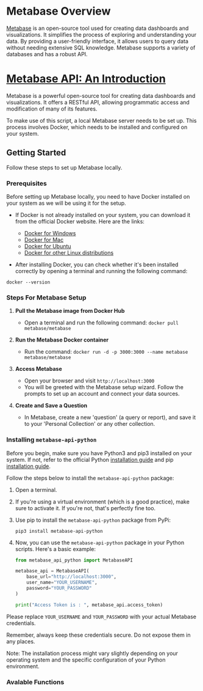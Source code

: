 # Metabase Overview

[Metabase](https://www.metabase.com/) is an open-source tool used for creating data dashboards and visualizations. It simplifies the process of exploring and understanding your data. By providing a user-friendly interface, it allows users to query data without needing extensive SQL knowledge. Metabase supports a variety of databases and has a robust API.


# [Metabase API: An Introduction](https://www.metabase.com/docs/latest/api-documentation)

Metabase is a powerful open-source tool for creating data dashboards and visualizations. It offers a RESTful API, allowing programmatic access and modification of many of its features.

To make use of this script, a local Metabase server needs to be set up. This process involves Docker, which needs to be installed and configured on your system.

## Getting Started 

Follow these steps to set up Metabase locally.

### Prerequisites

Before setting up Metabase locally, you need to have Docker installed on your system as we will be using it for the setup.

- If Docker is not already installed on your system, you can download it from the official Docker website. Here are the links:
	- [Docker for Windows](https://hub.docker.com/editions/community/docker-ce-desktop-windows/)
    - [Docker for Mac](https://hub.docker.com/editions/community/docker-ce-desktop-mac/)
    - [Docker for Ubuntu](https://docs.docker.com/engine/install/ubuntu/)
    - [Docker for other Linux distributions](https://docs.docker.com/engine/install/)

- After installing Docker, you can check whether it's been installed correctly by opening a terminal and running the following command:


```shell
docker --version
```

### Steps For Metabase Setup

1. **Pull the Metabase image from Docker Hub**
    - Open a terminal and run the following command: `docker pull metabase/metabase`

2. **Run the Metabase Docker container**
    - Run the command: `docker run -d -p 3000:3000 --name metabase metabase/metabase`

3. **Access Metabase**
    - Open your browser and visit `http://localhost:3000`
    - You will be greeted with the Metabase setup wizard. Follow the prompts to set up an account and connect your data sources.

4. **Create and Save a Question**
    - In Metabase, create a new 'question' (a query or report), and save it to your 'Personal Collection' or any other collection.

### Installing `metabase-api-python`

Before you begin, make sure you have Python3 and pip3 installed on your system. If not, refer to the official Python [installation guide](https://www.python.org/downloads/) and pip [installation guide](https://pip.pypa.io/en/stable/installation/).


Follow the steps below to install the `metabase-api-python` package:

1. Open a terminal.

2. If you're using a virtual environment (which is a good practice), make sure to activate it. If you're not, that's perfectly fine too.

3. Use pip to install the `metabase-api-python` package from PyPi:

    ```shell
    pip3 install metabase-api-python
    ```

4. Now, you can use the `metabase-api-python` package in your Python scripts. Here's a basic example:

    ```python
    from metabase_api_python import MetabaseAPI

	metabase_api = MetabaseAPI(
		base_url="http://localhost:3000", 
		user_name="YOUR_USERNAME", 
		password="YOUR_PASSWORD"
	)

	print("Access Token is : ", metabase_api.access_token)
    ```

Please replace `YOUR_USERNAME` and `YOUR_PASSWORD` with your actual Metabase credentials. 

Remember, always keep these credentials secure. Do not expose them in any places. 

Note: The installation process might vary slightly depending on your operating system and the specific configuration of your Python environment.


### Avalable Functions